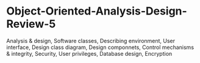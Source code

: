 # Object-Oriented-Analysis-Design-Review-5
Analysis &amp; design, Software classes, Describing environment, User interface, Design class diagram, Design componnets, Control mechanisms &amp; integrity, Security, User privileges, Database design, Encryption
